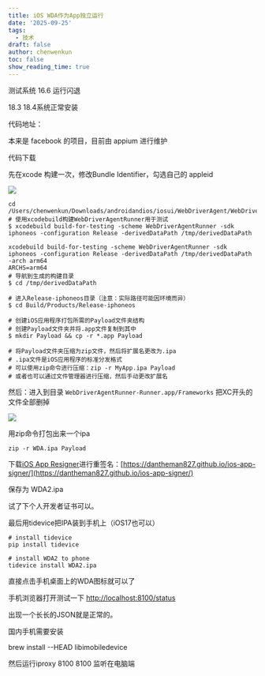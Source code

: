 ```yaml
---
title: iOS WDA作为App独立运行
date: '2025-09-25'
tags:
  - 技术
draft: false
author: chenwenkun
toc: false
show_reading_time: true
---
```

测试系统 16.6 运行闪退

18.3 18.4系统正常安装

代码地址：

本来是 facebook 的项目，目前由 appium 进行维护

代码下载

先在xcode 构建一次，修改Bundle Identifier，勾选自己的 appleid

![](https://prod-files-secure.s3.us-west-2.amazonaws.com/c205fb54-92b2-4987-8be3-972b67d27acc/cb756a73-27bc-4b0d-951a-858df3344b59/image.png?X-Amz-Algorithm=AWS4-HMAC-SHA256&X-Amz-Content-Sha256=UNSIGNED-PAYLOAD&X-Amz-Credential=ASIAZI2LB466SNCLGBEQ%2F20251022%2Fus-west-2%2Fs3%2Faws4_request&X-Amz-Date=20251022T181708Z&X-Amz-Expires=3600&X-Amz-Security-Token=IQoJb3JpZ2luX2VjEHoaCXVzLXdlc3QtMiJHMEUCIQDDDgPdXWWJeQsgKRYGWiniFXx%2BKyjD9qPz3zb%2FhO6YpQIgL%2FJbmr2IXYqAHauwJdLToLSokoDd82JAfEsyyFE%2BCbAq%2FwMIMxAAGgw2Mzc0MjMxODM4MDUiDBWf4L7uGAFhLorx%2FSrcA530UZ8NP2XkbE9AoNm0Gqu1WiQuVfIOqLhrwbuTHAR3kJxy4X2fKiP81Im6aaLV50%2BV6kHmi%2BVMlUOZ97iVXc7IXsntkSsNven70d6QtRXDITC1H6Fh4DQoArzI%2BjrgQ5jJZ056nyb9JmL509ludAYHmFtYh9gdPwBuMF4f1V9TrQhZsa%2FS4eaVFGCvCTSx6wSnnzvRuD%2BBUD64WpvO6ZzXCLHqTGbAHkfllCayBGUz%2BLrRrHmNbqjAB5sPMCvkvd6KOaoM%2Fwc9ZxgRodC2GxoUQFKElMf2c2V9%2Few%2Bzufm2Og0rfPt5Sr%2Bo5FMq64jv85HglkaOdCxSnTQ%2FdADbgqidsTQZnYhFvOLd93om8g8Q7QK6hpJ9YxcftVTxCK41gAbYHS3CzqTr3k1r7%2F%2FCmrJ1pfFj7ET%2BxgScohDKdBVcM6YdHZYoIo4dOtkaQ9INm%2FiDIdJ36hrfgDBWru5og0jMHGzUdnUQMR35vJtFNIZXQvjv%2BytNGKWVZTnVY%2Fcb8Ty4THn5jZT8MxI1H%2FITouXpYnXl6SKtBsQHulhhJKeQbWmCsrvisBVqS9lXiil2xk4y2t0HPzXIVcHM09uQ%2BVUCj0mOU7k%2BrkGlJgD4XvmHy2vks%2BEBdbSSVMpMOet5McGOqUBkdMLp0Vu4pd5VbTEELc%2FM7wk8lB32eQc6ipoWe4r2o%2BNWt0Jr7J%2FzFa%2BTmEinPfNM5ACxpiigx5sTSrpkotrV6qOtK%2BxJ2XoePL9UvujQlXs2jg2BGcXmM%2FoeNdLs3B8RQC%2FZu3z%2FqMivrCSAuGvVvps3mBjBXISTiI9HVkVzuaUipd4LgCbBCoYKhDw2E9KvlgDwwJH4TJrA7Z7l6YarcWRH1Cc&X-Amz-Signature=4972f9483b0c4ae1c14a86720880e253d402f36701bf5e2ebd714a40bc890640&X-Amz-SignedHeaders=host&x-amz-checksum-mode=ENABLED&x-id=GetObject)

```shell
cd /Users/chenwenkun/Downloads/androidandios/iosui/WebDriverAgent/WebDriverAgent
# 使用xcodebuild构建WebDriverAgentRunner用于测试
$ xcodebuild build-for-testing -scheme WebDriverAgentRunner -sdk iphoneos -configuration Release -derivedDataPath /tmp/derivedDataPath

xcodebuild build-for-testing -scheme WebDriverAgentRunner -sdk iphoneos -configuration Release -derivedDataPath /tmp/derivedDataPath -arch arm64
ARCHS=arm64
# 导航到生成的构建目录
$ cd /tmp/derivedDataPath

# 进入Release-iphoneos目录（注意：实际路径可能因环境而异）
$ cd Build/Products/Release-iphoneos

# 创建iOS应用程序打包所需的Payload文件夹结构
# 创建Payload文件夹并将.app文件复制到其中
$ mkdir Payload && cp -r *.app Payload

# 将Payload文件夹压缩为zip文件，然后将扩展名更改为.ipa
# .ipa文件是iOS应用程序的标准分发格式
# 可以使用zip命令进行压缩：zip -r MyApp.ipa Payload
# 或者也可以通过文件管理器进行压缩，然后手动更改扩展名
```

然后：进入到目录 `WebDriverAgentRunner-Runner.app/Frameworks` 把XC开头的文件全部删掉

![](https://prod-files-secure.s3.us-west-2.amazonaws.com/c205fb54-92b2-4987-8be3-972b67d27acc/358b8d2b-1bfe-4fb9-beb5-83e1de5f201e/image.png?X-Amz-Algorithm=AWS4-HMAC-SHA256&X-Amz-Content-Sha256=UNSIGNED-PAYLOAD&X-Amz-Credential=ASIAZI2LB466SNCLGBEQ%2F20251022%2Fus-west-2%2Fs3%2Faws4_request&X-Amz-Date=20251022T181708Z&X-Amz-Expires=3600&X-Amz-Security-Token=IQoJb3JpZ2luX2VjEHoaCXVzLXdlc3QtMiJHMEUCIQDDDgPdXWWJeQsgKRYGWiniFXx%2BKyjD9qPz3zb%2FhO6YpQIgL%2FJbmr2IXYqAHauwJdLToLSokoDd82JAfEsyyFE%2BCbAq%2FwMIMxAAGgw2Mzc0MjMxODM4MDUiDBWf4L7uGAFhLorx%2FSrcA530UZ8NP2XkbE9AoNm0Gqu1WiQuVfIOqLhrwbuTHAR3kJxy4X2fKiP81Im6aaLV50%2BV6kHmi%2BVMlUOZ97iVXc7IXsntkSsNven70d6QtRXDITC1H6Fh4DQoArzI%2BjrgQ5jJZ056nyb9JmL509ludAYHmFtYh9gdPwBuMF4f1V9TrQhZsa%2FS4eaVFGCvCTSx6wSnnzvRuD%2BBUD64WpvO6ZzXCLHqTGbAHkfllCayBGUz%2BLrRrHmNbqjAB5sPMCvkvd6KOaoM%2Fwc9ZxgRodC2GxoUQFKElMf2c2V9%2Few%2Bzufm2Og0rfPt5Sr%2Bo5FMq64jv85HglkaOdCxSnTQ%2FdADbgqidsTQZnYhFvOLd93om8g8Q7QK6hpJ9YxcftVTxCK41gAbYHS3CzqTr3k1r7%2F%2FCmrJ1pfFj7ET%2BxgScohDKdBVcM6YdHZYoIo4dOtkaQ9INm%2FiDIdJ36hrfgDBWru5og0jMHGzUdnUQMR35vJtFNIZXQvjv%2BytNGKWVZTnVY%2Fcb8Ty4THn5jZT8MxI1H%2FITouXpYnXl6SKtBsQHulhhJKeQbWmCsrvisBVqS9lXiil2xk4y2t0HPzXIVcHM09uQ%2BVUCj0mOU7k%2BrkGlJgD4XvmHy2vks%2BEBdbSSVMpMOet5McGOqUBkdMLp0Vu4pd5VbTEELc%2FM7wk8lB32eQc6ipoWe4r2o%2BNWt0Jr7J%2FzFa%2BTmEinPfNM5ACxpiigx5sTSrpkotrV6qOtK%2BxJ2XoePL9UvujQlXs2jg2BGcXmM%2FoeNdLs3B8RQC%2FZu3z%2FqMivrCSAuGvVvps3mBjBXISTiI9HVkVzuaUipd4LgCbBCoYKhDw2E9KvlgDwwJH4TJrA7Z7l6YarcWRH1Cc&X-Amz-Signature=e863948222e427f53583ae860f25908a775516db97812a3bd731e4c92b58095d&X-Amz-SignedHeaders=host&x-amz-checksum-mode=ENABLED&x-id=GetObject)

用zip命令打包出来一个ipa

```shell
zip -r WDA.ipa Payload
```

下载[iOS App Resigner](https://zhida.zhihu.com/search?content_id=237756070&content_type=Article&match_order=1&q=iOS%20App%20Resigner&zd_token=eyJhbGciOiJIUzI1NiIsInR5cCI6IkpXVCJ9.eyJpc3MiOiJ6aGlkYV9zZXJ2ZXIiLCJleHAiOjE3NDQzNTQ0ODAsInEiOiJpT1MgQXBwIFJlc2lnbmVyIiwiemhpZGFfc291cmNlIjoiZW50aXR5IiwiY29udGVudF9pZCI6MjM3NzU2MDcwLCJjb250ZW50X3R5cGUiOiJBcnRpY2xlIiwibWF0Y2hfb3JkZXIiOjEsInpkX3Rva2VuIjpudWxsfQ.XGwOKX0ujlvhojSuRT3SlA0sDFnQK-FxDJr60CX6YqU&zhida_source=entity)进行重签名：[https://dantheman827.github.io/ios-app-signer/](https://dantheman827.github.io/ios-app-signer/)

保存为 WDA2.ipa

试了下个人开发者证书可以。

最后用tidevice把IPA装到手机上（iOS17也可以）

```shell
# install tidevice
pip install tidevice

# install WDA2 to phone
tidevice install WDA2.ipa
```

直接点击手机桌面上的WDA图标就可以了

手机浏览器打开测试一下 [http://localhost:8100/status](http://localhost:8100/status)

出现一个长长的JSON就是正常的。

国内手机需要安装

brew install --HEAD libimobiledevice

然后运行iproxy 8100 8100 监听在电脑端
